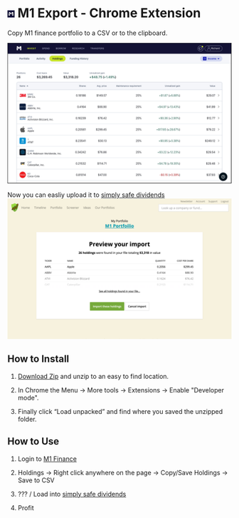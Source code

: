 # ![icon](./images/16.png) M1 Export - Chrome Extension

Copy M1 finance portfolio to a CSV or to the clipboard.

![Screenshot](./images/screenshot_1.png)

Now you can easliy upload it to [simply safe dividends](simplysafedividends.com)
![Loading into simply safe dividends](./images/screenshot_2.png)

## How to Install

1. [Download Zip](https://github.com/RichardMcSorley/M1-Export-Chrome-Extension/archive/master.zip)  and unzip to an easy to find location.

2. In Chrome the  Menu -> More tools -> Extensions -> Enable "Developer mode".

3. Finally click “Load unpacked” and find where you saved the unzipped folder.

## How to Use

1. Login to [M1 Finance](https://m1.finance)

2. Holdings ->  Right click anywhere on the page -> Copy/Save Holdings -> Save to CSV

3. ??? / Load into [simply safe dividends](simplysafedividends.com)

4. Profit

